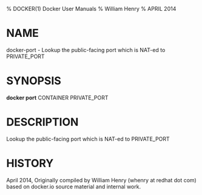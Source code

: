 % DOCKER(1) Docker User Manuals 
% William Henry
% APRIL 2014 
# NAME
docker-port - Lookup the public-facing port which is NAT-ed to PRIVATE_PORT

# SYNOPSIS
**docker port** CONTAINER PRIVATE_PORT

# DESCRIPTION
Lookup the public-facing port which is NAT-ed to PRIVATE_PORT

# HISTORY
April 2014, Originally compiled by William Henry (whenry at redhat dot com)
 based on docker.io source material and internal work.

